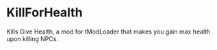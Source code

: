 # KillForHealth
Kills Give Health, a mod for tModLoader that makes you gain max health upon killing NPCs.
